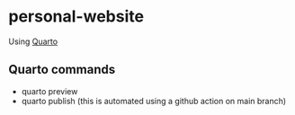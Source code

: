 # personal-website
Using [Quarto](https://quarto.org/)

## Quarto commands
- quarto preview
- quarto publish (this is automated using a github action on main branch)